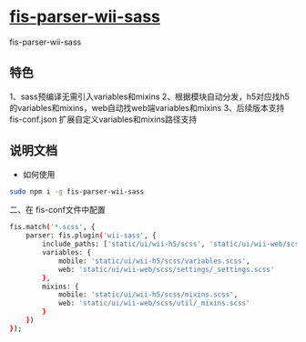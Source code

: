 # [fis-parser-wii-sass](https://github.com/qinmudi/fis-parser-wii-sass) 
fis-parser-wii-sass

## 特色
1、sass预编译无需引入variables和mixins
2、根据模块自动分发，h5对应找h5的variables和mixins，web自动找web端variables和mixins
3、后续版本支持 fis-conf.json 扩展自定义variables和mixins路径支持

## 说明文档
- 如何使用
```bash
sudo npm i -g fis-parser-wii-sass
```

二、在 fis-conf文件中配置
```bash
fis.match('*.scss', {
    parser: fis.plugin('wii-sass', {
        include_paths: ['static/ui/wii-h5/scss', 'static/ui/wii-web/scss', 'components'],
        variables: {
	        mobile: 'static/ui/wii-h5/scss/variables.scss',
	        web: 'static/ui/wii-web/scss/settings/_settings.scss'
	    },
	    mixins: {
	        mobile: 'static/ui/wii-h5/scss/mixins.scss',
	        web: 'static/ui/wii-web/scss/util/_mixins.scss'
	    }
    })
});
```